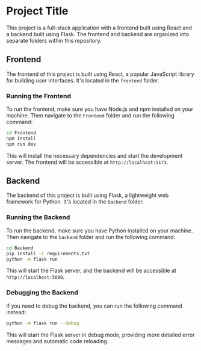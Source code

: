 # Project Title

This project is a full-stack application with a frontend built using React and a backend built using Flask. The frontend and backend are organized into separate folders within this repository.

## Frontend

The frontend of this project is built using React, a popular JavaScript library for building user interfaces. It's located in the `frontend` folder.

### Running the Frontend

To run the frontend, make sure you have Node.js and npm installed on your machine. Then navigate to the `Frontend` folder and run the following command:

```bash
cd Frontend
npm install
npm run dev
```

This will install the necessary dependencies and start the development server. The frontend will be accessible at `http://localhost:5173`.

## Backend

The backend of this project is built using Flask, a lightweight web framework for Python. It's located in the `Backend` folder.

### Running the Backend

To run the backend, make sure you have Python installed on your machine. Then navigate to the `backend` folder and run the following command:

```bash
cd Backend
pip install -r requirements.txt
python -m flask run
```

This will start the Flask server, and the backend will be accessible at `http://localhost:5000`.

### Debugging the Backend

If you need to debug the backend, you can run the following command instead:

```bash
python -m flask run --debug
```

This will start the Flask server in debug mode, providing more detailed error messages and automatic code reloading.
